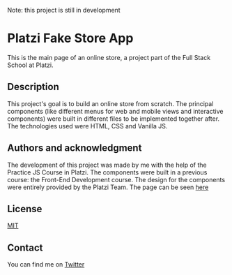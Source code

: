 Note: this project is still in development
# Platzi Fake Store App
This is the main page of an online store, a project part of the Full Stack School at Platzi.
## Description
This project's goal is to build an online store from scratch. The principal components (like different menus for web and mobile views and interactive components) were built in different files to be implemented together after. The technologies used were HTML, CSS and Vanilla JS. 
## Authors and acknowledgment
The development of this project was made by me with the help of the Practice JS Course in Platzi. The components were built in a previous course: the Front-End Development course. The design for the components were entirely provided by the Platzi Team.
The page can be seen [here](https://ionuser13.github.io/Store-App/)
## License
[MIT](https://choosealicense.com/licenses/mit/)
## Contact
You can find me on [Twitter](https://twitter.com/ionuser03)
